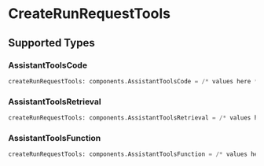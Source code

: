 # CreateRunRequestTools


## Supported Types

### AssistantToolsCode

```python
createRunRequestTools: components.AssistantToolsCode = /* values here */
```

### AssistantToolsRetrieval

```python
createRunRequestTools: components.AssistantToolsRetrieval = /* values here */
```

### AssistantToolsFunction

```python
createRunRequestTools: components.AssistantToolsFunction = /* values here */
```

